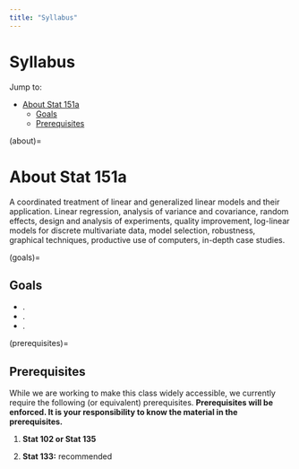 ```yaml
---
title: "Syllabus"
---
```


# Syllabus

Jump to:

- [About Stat 151a](#about)
  - [Goals](#goals)
  - [Prerequisites](#prerequisites)


(about)=
# About Stat 151a

A coordinated treatment of linear and generalized linear models and their application. Linear regression, analysis of variance and covariance, random effects, design and analysis of experiments, quality improvement, log-linear models for discrete multivariate data, model selection, robustness, graphical techniques, productive use of computers, in-depth case studies.


(goals)=
## Goals

- .
- .
- .


(prerequisites)=
## Prerequisites

While we are working to make this class widely accessible, we currently require the following (or equivalent) prerequisites. **Prerequisites will be enforced. It is your responsibility to know the material in the prerequisites.**

1. **Stat 102 or Stat 135**

1. **Stat 133:** recommended
